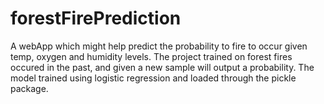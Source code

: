 # forestFirePrediction

A webApp which might help predict the probability to fire to occur given temp, oxygen and humidity levels.
The project trained on forest fires occured in the past, and given a new sample will output a probability.
The model trained using logistic regression and loaded through the pickle package.
